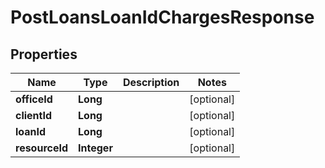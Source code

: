 # PostLoansLoanIdChargesResponse

## Properties
Name | Type | Description | Notes
------------ | ------------- | ------------- | -------------
**officeId** | **Long** |  |  [optional]
**clientId** | **Long** |  |  [optional]
**loanId** | **Long** |  |  [optional]
**resourceId** | **Integer** |  |  [optional]
